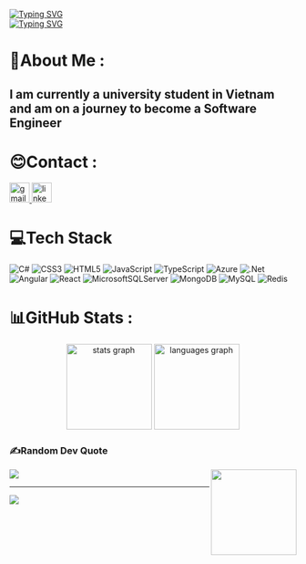 

<p >
    <a  href="https://git.io/typing-svg"><img src="https://readme-typing-svg.demolab.com?font=Fira+Code&size=26&duration=1&pause=1000&repeat=false&width=435&lines=Nghia+Nghia&vCenter=true" alt="Typing SVG" /></a>
  <br/>
 <a href="https://git.io/typing-svg"><img src="https://readme-typing-svg.demolab.com?font=Fira+Code&weight=700&size=30&pause=900&color=571FF7&width=435&lines=.NET+DEVELOPER;Can+Do+Attitude+!;Always+Adapt+New+Things" alt="Typing SVG" /></a>


   
</p>



# 💫About Me :
<h2>
  I am currently a university student in Vietnam and am on a journey to become a Software Engineer
</h2>


# 😊Contact : 
<div align="left">
    <a href="https://mail.google.com/mail/u/0/#inbox?compose=new&to=nghiadai.2004work@gmail.com">
    <img src="https://img.shields.io/static/v1?message=Gmail&logo=gmail&label=&color=D14836&logoColor=white&labelColor=&style=for-the-badge" height="35" alt="gmail logo"  />
    </a>
    <a href="https://www.linkedin.com/in/hong-dai-nghia-721101300/">
        <img src="https://img.shields.io/static/v1?message=LinkedIn&logo=linkedin&label=&color=0077B5&logoColor=white&labelColor=&style=for-the-badge" height="35" alt="linkedin logo"  />
    </a>
</div>

# 💻Tech Stack
![C#](https://img.shields.io/badge/c%23-%23239120.svg?style=for-the-badge&logo=c-sharp&logoColor=white) ![CSS3](https://img.shields.io/badge/css3-%231572B6.svg?style=for-the-badge&logo=css3&logoColor=white) ![HTML5](https://img.shields.io/badge/html5-%23E34F26.svg?style=for-the-badge&logo=html5&logoColor=white) ![JavaScript](https://img.shields.io/badge/javascript-%23323330.svg?style=for-the-badge&logo=javascript&logoColor=%23F7DF1E) ![TypeScript](https://img.shields.io/badge/typescript-%23007ACC.svg?style=for-the-badge&logo=typescript&logoColor=white) ![Azure](https://img.shields.io/badge/azure-%230072C6.svg?style=for-the-badge&logo=azure-devops&logoColor=white) ![.Net](https://img.shields.io/badge/.NET-5C2D91?style=for-the-badge&logo=.net&logoColor=white) ![Angular](https://img.shields.io/badge/angular-%23DD0031.svg?style=for-the-badge&logo=angular&logoColor=white) ![React](https://img.shields.io/badge/react-%2320232a.svg?style=for-the-badge&logo=react&logoColor=%2361DAFB) ![MicrosoftSQLServer](https://img.shields.io/badge/Microsoft%20SQL%20Sever-CC2927?style=for-the-badge&logo=microsoft%20sql%20server&logoColor=white) ![MongoDB](https://img.shields.io/badge/MongoDB-%234ea94b.svg?style=for-the-badge&logo=mongodb&logoColor=white) ![MySQL](https://img.shields.io/badge/mysql-%2300f.svg?style=for-the-badge&logo=mysql&logoColor=white) ![Redis](https://img.shields.io/badge/redis-%23DD0031.svg?style=for-the-badge&logo=redis&logoColor=white)

# 📊GitHub Stats :
<div align="center">
  <img src="https://github-readme-stats.vercel.app/api?username=nghia0coder&hide_title=false&hide_rank=false&show_icons=true&include_all_commits=true&count_private=true&disable_animations=true&theme=dracula&locale=en&hide_border=false" height="150" width="auto" alt="stats graph"  />
  <img src="https://github-readme-stats.vercel.app/api/top-langs?username=nghia0coder&locale=en&hide_title=false&layout=compact&card_width=320&langs_count=5&theme=dracula&hide_border=false" height="150" width="auto" alt="languages graph"  />
    
</div>

### ✍️Random Dev Quote
![](https://quotes-github-readme.vercel.app/api?type=horizontal&theme=light)
<img align="right" height="150" src="https://i.giphy.com/media/v1.Y2lkPTc5MGI3NjExZ3FzNnBnejlhazNrcHRsZzltbXYzbm5oNTR3aDRnYnNmajlkbmhpaiZlcD12MV9pbnRlcm5hbF9naWZfYnlfaWQmY3Q9Zw/JdyQWFOVo6s5G/giphy.gif"  />

---
[![](https://visitcount.itsvg.in/api?id=nghia0coder&icon=0&color=0)](https://visitcount.itsvg.in)


